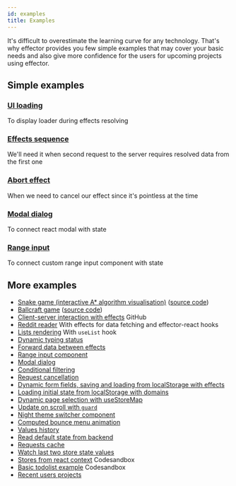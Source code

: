 ```yaml
---
id: examples
title: Examples
---
```


It's difficult to overestimate the learning curve for any technology.
That's why effector provides you few simple examples that may cover your basic needs and also give more confidence for the users for upcoming projects using effector.

## Simple examples

### [UI loading](https://share.effector.dev/fEsYTDxe)

To display loader during effects resolving

### [Effects sequence](https://share.effector.dev/RYQ5z59Q)

We'll need it when second request to the server requires resolved data from the first one

### [Abort effect](https://share.effector.dev/W4I0ghLt)

When we need to cancel our effect since it's pointless at the time

### [Modal dialog](https://share.effector.dev/DzljrdjR)

To connect react modal with state

### [Range input](https://share.effector.dev/oRB2iB8M)

To connect custom range input component with state

## More examples

- [Snake game (interactive A\* algorithm visualisation)](https://dmitryshelomanov.github.io/snake/) ([source code](https://github.com/dmitryshelomanov/snake))
- [Ballcraft game](https://ballcraft.now.sh/) ([source code](https://github.com/kobzarvs/effector-craftball))
- [Client-server interaction with effects](https://github.com/effector/effector/tree/master/examples/worker-rpc) GitHub
- [Reddit reader](https://share.effector.dev/T5CyxSFl) With effects for data fetching and effector-react hooks
- [Lists rendering](https://share.effector.dev/OlakwECa) With `useList` hook
- [Dynamic typing status](https://share.effector.dev/tAnzG5oJ)
- [Forward data between effects](https://share.effector.dev/RYQ5z59Q)
- [Range input component](https://share.effector.dev/oRB2iB8M)
- [Modal dialog](https://share.effector.dev/DzljrdjR)
- [Conditional filtering](https://share.effector.dev/1EsAGMyq)
- [Request cancellation](https://share.effector.dev/W4I0ghLt)
- [Dynamic form fields, saving and loading from localStorage with effects](https://share.effector.dev/Qxt0zAdd)
- [Loading initial state from localStorage with domains](https://share.effector.dev/YbiBnyAD)
- [Dynamic page selection with useStoreMap](https://share.effector.dev/AvWnrFXy)
- [Update on scroll with `guard`](https://share.effector.dev/avjCFH22)
- [Night theme switcher component](https://share.effector.dev/4MU8H3YW)
- [Computed bounce menu animation](https://share.effector.dev/ZXEtGBBq)
- [Values history](https://share.effector.dev/NsPi84mV)
- [Read default state from backend](https://share.effector.dev/hA3WTBIT)
- [Requests cache](https://share.effector.dev/jvE7r0By)
- [Watch last two store state values](https://share.effector.dev/LRVsYhIc)
- [Stores from react context](https://codesandbox.io/s/pensive-euler-i4qs5) Codesandbox
- [Basic todolist example](https://codesandbox.io/s/vmx6wxww43) Codesandbox
- [Recent users projects](https://github.com/effector/effector/network/dependents)

<!-- - [RealWorld app](https://github.com/mg901/react-effector-realworld-example-app) ([RealWorld apps](https://github.com/gothinkster/realworld)) -->
